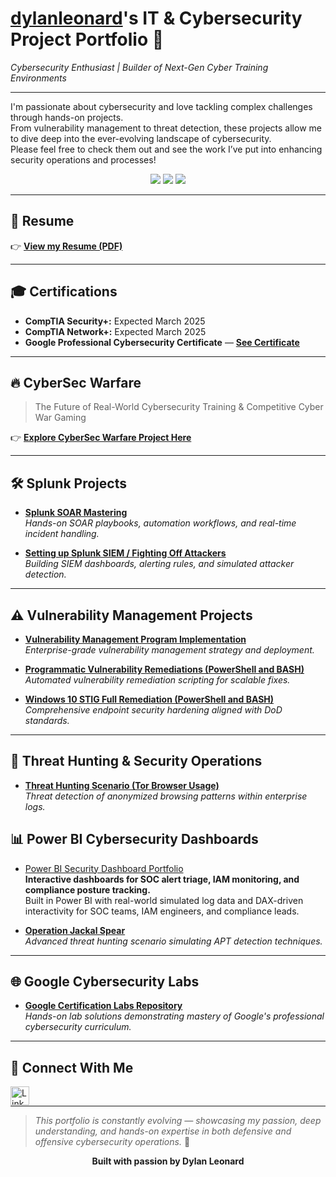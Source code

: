 # <a href="https://www.linkedin.com/in/dylan-leonard-b0962825b">dylanleonard</a>'s IT & Cybersecurity Project Portfolio 🔐  
*Cybersecurity Enthusiast | Builder of Next-Gen Cyber Training Environments*  

---

I'm passionate about cybersecurity and love tackling complex challenges through hands-on projects.  
From vulnerability management to threat detection, these projects allow me to dive deep into the ever-evolving landscape of cybersecurity.  
Please feel free to check them out and see the work I’ve put into enhancing security operations and processes!

<p align="center">
  <img src="https://img.shields.io/github/followers/dylanleonard-1?label=Follow%20Me&style=social" />
  <img src="https://img.shields.io/github/last-commit/dylanleonard-1/dylanleonard-1" />
  <img src="https://img.shields.io/github/repo-size/dylanleonard-1/dylanleonard-1" />
</p>

---

## 📄 Resume  
👉 [**View my Resume (PDF)**](https://docs.google.com/document/d/17MlVXQ-PA19AdOLvp6JFeW5Ni7lREvZU1QSUqw7Nq-Y/edit)

---

## 🎓 Certifications  
- **CompTIA Security+:** Expected March 2025  
- **CompTIA Network+:** Expected March 2025  
- **Google Professional Cybersecurity Certificate** — [**See Certificate**](https://s3.amazonaws.com/coursera_assets/meta_images/generated/CERTIFICATE_LANDING_PAGE/CERTIFICATE_LANDING_PAGE~JG0XRGVUQ8T0/CERTIFICATE_LANDING_PAGE~JG0XRGVUQ8T0.jpeg?fbclid=IwZXh0bgNhZW0CMTEAAR1jNrj7IAK3vNt1ENtLpohMhksQ798ZogYyC5mSCI-nJ7GLbmGVmV3FfK8_aem_ES4XecaMIEVDu77hv8lh-g)

---

## 🔥 CyberSec Warfare  
> The Future of Real-World Cybersecurity Training & Competitive Cyber War Gaming  

👉 [**Explore CyberSec Warfare Project Here**](https://github.com/dylanleonard-1/CyberSec-Warfare-The-Future-of-Real-World-Cybersecurity-Training-Competitive-Cyber-War-Gaming/blob/main/README.md)

---

## 🛠️ Splunk Projects  
- **[Splunk SOAR Mastering](https://github.com/dylanleonard-1/Splunk-Soar-mastering-/tree/main)**  
  *Hands-on SOAR playbooks, automation workflows, and real-time incident handling.*  

- **[Setting up Splunk SIEM / Fighting Off Attackers](https://github.com/dylanleonard-1/Setting-up-Splunk-fighting-off-attackers-/blob/main/README.md)**  
  *Building SIEM dashboards, alerting rules, and simulated attacker detection.*

---

## ⚠️ Vulnerability Management Projects  
- **[Vulnerability Management Program Implementation](https://github.com/dylanleonard-1/vulnerability-management-program/blob/main/README.md)**  
  *Enterprise-grade vulnerability management strategy and deployment.*  

- **[Programmatic Vulnerability Remediations (PowerShell and BASH)](https://github.com/dylanleonard-1/Programmatic-Vulnerability-Remediations/blob/main/README.md)**  
  *Automated vulnerability remediation scripting for scalable fixes.*  

- **[Windows 10 STIG Full Remediation (PowerShell and BASH)](https://github.com/dylanleonard-1/Windows-10-STIG-Full-Remediation-Lab/blob/main/README.md)**  
  *Comprehensive endpoint security hardening aligned with DoD standards.*

---

## 🚨 Threat Hunting & Security Operations  
- **[Threat Hunting Scenario (Tor Browser Usage)](https://github.com/dylanleonard-1/threat-hunting-scenario-tor/blob/main/README.md)**  
  *Threat detection of anonymized browsing patterns within enterprise logs.*

## 📊 Power BI Cybersecurity Dashboards

- [Power BI Security Dashboard Portfolio](LINK_TO_REPO_OR_FOLDER)  
  **Interactive dashboards for SOC alert triage, IAM monitoring, and compliance posture tracking.**  
  Built in Power BI with real-world simulated log data and DAX-driven interactivity for SOC teams, IAM engineers, and compliance leads.

- **[Operation Jackal Spear](https://github.com/dylanleonard-1/Operation-Jackal-Spear/blob/main/README.md)**  
  *Advanced threat hunting scenario simulating APT detection techniques.*

---

## 🌐 Google Cybersecurity Labs  
- **[Google Certification Labs Repository](https://github.com/dylanleonard-1/google-certification-labs-)**  
  *Hands-on lab solutions demonstrating mastery of Google's professional cybersecurity curriculum.*

---

## 🤝 Connect With Me  
[<img align="left" alt="LinkedIn" width="30px" src="https://cdn.jsdelivr.net/npm/simple-icons@v3/icons/linkedin.svg" />](https://www.linkedin.com/in/dylan-leonard-b0962825b)  

<br/>

---

> *This portfolio is constantly evolving — showcasing my passion, deep understanding, and hands-on expertise in both defensive and offensive cybersecurity operations.* 🚀  

<p align="center">
  <b>Built with passion by Dylan Leonard</b>
</p>
